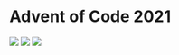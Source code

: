 # Advent of Code 2021
![](https://img.shields.io/badge/day%20📅-6-blue)
![](https://img.shields.io/badge/stars%20⭐-10-yellow)
![](https://img.shields.io/badge/days%20completed-5-red)


